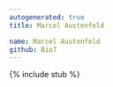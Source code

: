 ```yaml
---
autogenerated: true
title: Marcel Austenfeld

name: Marcel Austenfeld
github: Bio7
---
```


{% include stub %}
